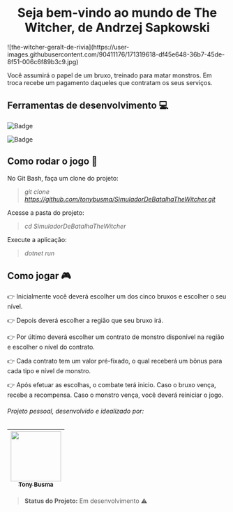 <h1 align="center">Seja bem-vindo ao mundo de The Witcher, de Andrzej Sapkowski</h1>
![the-witcher-geralt-de-rivia](https://user-images.githubusercontent.com/90411176/171319618-df45e648-36b7-45de-8f51-006c6f89b3c9.jpg)

Você assumirá o papel de um bruxo, treinado para matar monstros. Em troca recebe um pagamento daqueles que contratam os seus serviços.

## Ferramentas de desenvolvimento :computer:
![Badge](https://img.shields.io/static/v1?label=VS-Code&message=editor/IDE&color=blue&style=plastic&logo=csharp)

![Badge](https://img.shields.io/static/v1?label=CSharp&message=language&color=sucess&style=plastic&logo=CSharp)

## Como rodar o jogo :floppy_disk:
No Git Bash, faça um clone do projeto:

  > *git clone https://github.com/tonybusma/SimuladorDeBatalhaTheWitcher.git*

Acesse a pasta do projeto:

  > *cd SimuladorDeBatalhaTheWitcher*

Execute a aplicação:

  > *dotnet run*

## Como jogar :video_game:
:point_right: Inicialmente você deverá escolher um dos cinco bruxos e escolher o seu nível.

:point_right: Depois deverá escolher a região que seu bruxo irá.

:point_right: Por último deverá escolher um contrato de monstro disponível na região e escolher o nível do contrato.

:point_right: Cada contrato tem um valor pré-fixado, o qual receberá um bônus para cada tipo e nível de monstro.

:point_right: Após efetuar as escolhas, o combate terá inicio. Caso o bruxo vença, recebe a recompensa. Caso o monstro vença, você deverá reiniciar o jogo.

###### Projeto pessoal, desenvolvido e idealizado por:

[<img src="" width=115 > <br> <sub> Tony Busma </sub>](https://github.com/tonybusma) |
| :---: |
> **Status do Projeto:** Em desenvolvimento :warning:
